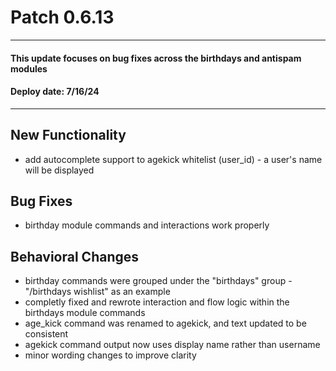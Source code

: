 # Patch 0.6.13

----

#### This update focuses on bug fixes across the birthdays and antispam modules

#### Deploy date: 7/16/24

----

## New Functionality

* add autocomplete support to agekick whitelist (user_id) - a user's name will be displayed

## Bug Fixes

* birthday module commands and interactions work properly

## Behavioral Changes

* birthday commands were grouped under the "birthdays" group - "/birthdays wishlist" as an example
* completly fixed and rewrote interaction and flow logic within the birthdays module commands
* age_kick command was renamed to agekick, and text updated to be consistent
* agekick command output now uses display name rather than username
* minor wording changes to improve clarity
